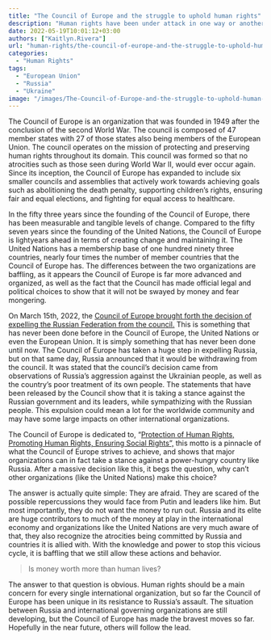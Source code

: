 ```yaml
---
title: "The Council of Europe and the struggle to uphold human rights"
description: "Human rights have been under attack in one way or another at nearly every single point in human history, so what has changed?"
date: 2022-05-19T10:01:12+03:00
authors: ["Kaitlyn.Rivera"]
url: "human-rights/the-council-of-europe-and-the-struggle-to-uphold-human-rights"
categories: 
  - "Human Rights"
tags: 
  - "European Union"
  - "Russia"
  - "Ukraine"
image: "/images/The-Council-of-Europe-and-the-struggle-to-uphold-human-rights.jpg"
---
```

The Council of Europe is an organization that was founded in 1949 after the conclusion of the second World War. The council is composed of 47 member states with 27 of those states also being members of the European Union. The council operates on the mission of protecting and preserving human rights throughout its domain. This council was formed so that no atrocities such as those seen during World War II, would ever occur again. Since its inception, the Council of Europe has expanded to include six smaller councils and assemblies that actively work towards achieving goals such as abolitioning the death penalty, supporting children’s rights, ensuring fair and equal elections, and fighting for equal access to healthcare. 

In the fifty three years since the founding of the Council of Europe, there has been measurable and tangible levels of change. Compared to the fifty seven years since the founding of the United Nations, the Council of Europe is lightyears ahead in terms of creating change and maintaining it. The United Nations has a membership base of one hundred ninety three countries, nearly four times the number of member countries that the Council of Europe has. The differences between the two organizations are baffling, as it appears the Council of Europe is far more advanced and organized, as well as the fact that the Council has made official legal and political choices to show that it will not be swayed by money and fear mongering. 

On March 15th, 2022, the [Council of Europe brought forth the decision of expelling the Russian Federation from the council.](https://www.coe.int/en/web/portal/-/council-of-europe-leaders-make-joint-statement-on-the-exclusion-of-the-russian-federation-from-the-council-of-europe) This is something that has never been done before in the Council of Europe, the United Nations or even the European Union. It is simply something that has never been done until now. The Council of Europe has taken a huge step in expelling Russia, but on that same day, Russia announced that it would be withdrawing from the council. It was stated that the council’s decision came from observations of Russia’s aggression against the Ukrainian people, as well as the country’s poor treatment of its own people. The statements that have been released by the Council show that it is taking a stance against the Russian government and its leaders, while sympathizing with the Russian people. This expulsion could mean a lot for the worldwide community and may have some large impacts on other international organizations. 

The Council of Europe is dedicated to, “[Protection of Human Rights, Promoting Human Rights, Ensuring Social Rights”,](https://www.coe.int/en/web/portal) this motto is a pinnacle of what the Council of Europe strives to achieve, and shows that major organizations can in fact take a stance against a power-hungry country like Russia. After a massive decision like this, it begs the question, why can’t other organizations (like the United Nations) make this choice?

The answer is actually quite simple: They are afraid. They are scared of the possible repercussions they would face from Putin and leaders like him. But most importantly, they do not want the money to run out. Russia and its elite are huge contributors to much of the money at play in the international economy and organizations like the United Nations are very much aware of that, they also recognize the atrocities being committed by Russia and countries it is allied with. With the knowledge and power to stop this vicious cycle, it is baffling that we still allow these actions and behavior. 

> Is money worth more than human lives? 

The answer to that question is obvious. Human rights should be a main concern for every single international organization, but so far the Council of Europe has been unique in its resistance to Russia’s assault. The situation between Russia and international governing organizations are still developing, but the Council of Europe has made the bravest moves so far. Hopefully in the near future, others will follow the lead.

